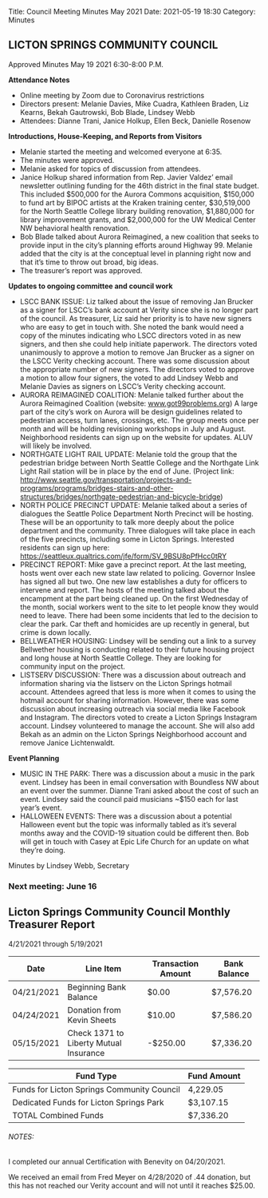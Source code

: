 Title: Council Meeting Minutes May 2021
Date: 2021-05-19 18:30
Category: Minutes


## LICTON SPRINGS COMMUNITY COUNCIL

Approved Minutes May 19 2021 6:30-8:00 P.M.

**Attendance Notes** 

- Online meeting by Zoom due to Coronavirus restrictions
- Directors present: Melanie Davies, Mike Cuadra, Kathleen Braden, Liz Kearns, Bekah Gautrowski, Bob Blade, Lindsey Webb
- Attendees: Dianne Trani, Janice Holkup, Ellen Beck, Danielle Rosenow


**Introductions, House-Keeping, and Reports from Visitors**

- Melanie started the meeting and welcomed everyone at 6:35. 
- The minutes were approved. 
- Melanie asked for topics of discussion from attendees.
- Janice Holkup shared information from Rep. Javier Valdez’ email newsletter outlining funding for the 46th district in the final state budget. This included $500,000 for the Aurora Commons acquisition, $150,000 to fund art by BIPOC artists at the Kraken training center, $30,519,000 for the North Seattle College library building renovation, $1,880,000 for library improvement grants, and $2,000,000 for the UW Medical Center NW behavioral health renovation.
- Bob Blade talked about Aurora Reimagined, a new coalition that seeks to provide input in the city’s planning efforts around Highway 99. Melanie added that the city is at the conceptual level in planning right now and that it’s time to throw out broad, big ideas.
- The treasurer’s report was approved.


**Updates to ongoing committee and council work**

- LSCC BANK ISSUE: Liz talked about the issue of removing Jan Brucker as a signer for LSCC’s bank account at Verity since she is no longer part of the council. As treasurer, Liz said her priority is to have new signers who are easy to get in touch with. She noted the bank would need a copy of the minutes indicating who LSCC directors voted in as new signers, and then she could help initiate paperwork. The directors voted unanimously to approve a motion to remove Jan Brucker as a signer on the LSCC Verity checking account. There was some discussion about the appropriate number of new signers. The directors voted to approve a motion to allow four signers, the voted to add Lindsey Webb and Melanie Davies as signers on LSCC’s Verity checking account.
- AURORA REIMAGINED COALITION: Melanie talked further about the Aurora Reimagined Coalition (website: www.got99problems.org) A large part of the city’s work on Aurora will be design guidelines related to pedestrian access, turn lanes, crossings, etc. The group meets once per month and will be holding revisioning workshops in July and August. Neighborhood residents can sign up on the website for updates. ALUV will likely be involved.
- NORTHGATE LIGHT RAIL UPDATE: Melanie told the group that the pedestrian bridge between North Seattle College and the Northgate Link Light Rail station will be in place by the end of June. (Project link: http://www.seattle.gov/transportation/projects-and-programs/programs/bridges-stairs-and-other-structures/bridges/northgate-pedestrian-and-bicycle-bridge)
- NORTH POLICE PRECINCT UPDATE: Melanie talked about a series of dialogues the Seattle Police Department North Precinct will be hosting. These will be an opportunity to talk more deeply about the police department and the community. Three dialogues will take place in each of the five precincts, including some in Licton Springs. Interested residents can sign up here: https://seattleux.qualtrics.com/jfe/form/SV_9BSU8pPfHcc0tRY
- PRECINCT REPORT: Mike gave a precinct report. At the last meeting, hosts went over each new state law related to policing. Governor Inslee has signed all but two. One new law establishes a duty for officers to intervene and report. The hosts of the meeting talked about the encampment at the part being cleaned up. On the first Wednesday of the month, social workers went to the site to let people know they would need to leave. There had been some incidents that led to the decision to clear the park. Car theft and homicides are up recently in general, but crime is down locally. 
- BELLWEATHER HOUSING: Lindsey will be sending out a link to a survey Bellwether housing is conducting related to their future housing project and long house at North Seattle College. They are looking for community input on the project.
- LISTSERV DISCUSSION: There was a discussion about outreach and information sharing via the listserv on the Licton Springs hotmail account. Attendees agreed that less is more when it comes to using the hotmail account for sharing information. However, there was some discussion about increasing outreach via social media like Facebook and Instagram. The directors voted to create a Licton Springs Instagram account. Lindsey volunteered to manage the account. She will also add Bekah as an admin on the Licton Springs Neighborhood account and remove Janice Lichtenwaldt.


**Event Planning**
- MUSIC IN THE PARK: There was a discussion about a music in the park event. Lindsey has been in email conversation with Boundless NW about an event over the summer. Dianne Trani asked about the cost of such an event. Lindsey said the council paid musicians ~$150 each for last year’s event.
- HALLOWEEN EVENTS: There was a discussion about a potential Halloween event but the topic was informally tabled as it’s several months away and the COVID-19 situation could be different then. Bob will get in touch with Casey at Epic Life Church for an update on what they’re doing.


Minutes by Lindsey Webb, Secretary

### Next meeting: June 16

## Licton Springs Community Council Monthly Treasurer Report 

4/21/2021 through 5/19/2021

Date | Line Item | Transaction Amount | Bank Balance  
------------ | ------------- | ------------- | -------------
04/21/2021  | Beginning Bank Balance  | $0.00  | $7,576.20
04/24/2021  | Donation from Kevin Sheets  | $10.00  | $7,586.20
05/15/2021  | Check 1371 to Liberty Mutual Insurance  | -$250.00  | $7,336.20

Fund Type | Fund Amount
------------ | -------------
Funds for Licton Springs Community Council | 4,229.05
Dedicated Funds for Licton Springs Park | $3,107.15
TOTAL Combined Funds | $7,336.20


###### NOTES:  

I completed our annual Certification with Benevity on 04/20/2021.

We received an email from Fred Meyer on 4/28/2020 of .44 donation, but this has not reached our Verity account and will not until it reaches $25.00.
